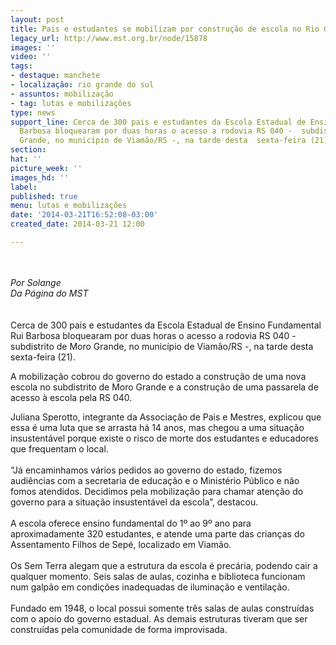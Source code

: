 ```yaml
---
layout: post
title: Pais e estudantes se mobilizam por construção de escola no Rio Grande do Sul
legacy_url: http://www.mst.org.br/node/15878
images: ''
video: ''
tags:
- destaque: manchete
- localização: rio grande do sul
- assuntos: mobilização
- tag: lutas e mobilizações
type: news
support_line: Cerca de 300 pais e estudantes da Escola Estadual de Ensino Fundamental  Rui
  Barbosa bloquearam por duas horas o acesso a rodovia RS 040 -  subdistrito de Moro
  Grande, no município de Viamão/RS -, na tarde desta  sexta-feira (21).
section: 
hat: ''
picture_week: ''
images_hd: ''
label: 
published: true
menu: lutas e mobilizações
date: '2014-03-21T16:52:08-03:00'
created_date: 2014-03-21 12:00

---
```

<p><br><br><em>Por Solange<br>Da Página do MST<br></em><br><br>Cerca de 300 pais e estudantes da Escola Estadual de Ensino Fundamental Rui Barbosa bloquearam por duas horas o acesso a rodovia RS 040 - subdistrito de Moro Grande, no município de Viamão/RS -, na tarde desta sexta-feira (21).</p><p>A mobilização cobrou do governo do estado a construção de uma nova escola no subdistrito de Moro Grande e a construção de uma passarela de acesso à escola pela RS 040.</p><p>Juliana Sperotto, integrante da Associação de Pais e Mestres, explicou que essa é uma luta que se arrasta há 14 anos, mas chegou a uma situação insustentável porque existe o risco de morte dos estudantes e educadores que frequentam o local.<br><br>“Já encaminhamos vários pedidos ao governo do estado, fizemos audiências com a secretaria de educação e o Ministério Público e não fomos atendidos. Decidimos pela mobilização para chamar atenção do governo para a situação insustentável da escola”, destacou.<br><br>A escola oferece ensino fundamental do 1º ao 9º ano para aproximadamente 320 estudantes, e atende uma parte das crianças do Assentamento Filhos de Sepé, localizado em Viamão.<br><br>Os Sem Terra alegam que a estrutura da escola é precária, podendo cair a qualquer momento. Seis salas de aulas, cozinha e biblioteca funcionam num galpão em condições inadequadas de iluminação e ventilação.<br><br>Fundado em 1948, o local possui somente três salas de aulas construídas com o apoio do governo estadual. As demais estruturas tiveram que ser construídas pela comunidade de forma improvisada.<br>&nbsp;</p><p>&nbsp;</p>
